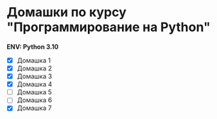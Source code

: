 # Домашки по курсу "Программирование на Python"

**ENV: Python 3.10**

- [x] Домашка 1
- [x] Домашка 2
- [x] Домашка 3
- [x] Домашка 4
- [ ] Домашка 5
- [ ] Домашка 6
- [x] Домашка 7